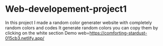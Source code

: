# Web-developement-project1
In this project I made a random color  generater website  with completely random colors and codes
It generate random colors you can copy them by clicking on the white section 
Demo web=https://comforting-stardust-015cb3.netlify.app/
